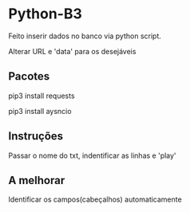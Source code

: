 # Python-B3

Feito inserir dados no banco via python script.

Alterar URL e 'data' para os desejáveis 


Pacotes
------------------

 pip3 install requests
 
 pip3 install aysncio
 
 Instruções 
 --------
 
 Passar o nome do txt, indentificar as linhas e 'play'
 
 
 A melhorar
 -----------
 Identificar os campos(cabeçalhos) automaticamente 
